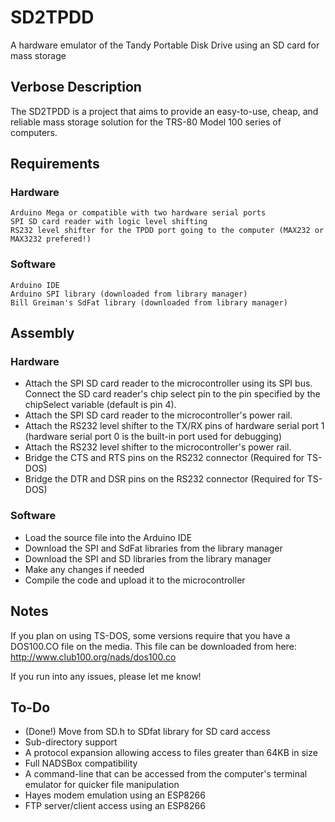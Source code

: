 # SD2TPDD
A hardware emulator of the Tandy Portable Disk Drive using an SD card for mass storage
## Verbose Description
The SD2TPDD is a project that aims to provide an easy-to-use, cheap, and reliable mass storage solution for the TRS-80 Model 100 series of computers. 

## Requirements
### Hardware
```
Arduino Mega or compatible with two hardware serial ports
SPI SD card reader with logic level shifting
RS232 level shifter for the TPDD port going to the computer (MAX232 or MAX3232 prefered!)
```

### Software
```
Arduino IDE
Arduino SPI library (downloaded from library manager)
Bill Greiman's SdFat library (downloaded from library manager)
```

## Assembly
### Hardware
* Attach the SPI SD card reader to the microcontroller using its SPI bus. Connect the SD card reader's chip select pin to the pin specified by the chipSelect variable (default is pin 4).
* Attach the SPI SD card reader to the microcontroller's power rail.
* Attach the RS232 level shifter to the TX/RX pins of hardware serial port 1 (hardware serial port 0 is the built-in port used for debugging)
* Attach the RS232 level shifter to the microcontroller's power rail.
* Bridge the CTS and RTS pins on the RS232 connector (Required for TS-DOS)
* Bridge the DTR and DSR pins on the RS232 connector (Required for TS-DOS)
### Software
* Load the source file into the Arduino IDE
* Download the SPI and SdFat libraries from the library manager
* Download the SPI and SD libraries from the library manager
* Make any changes if needed
* Compile the code and upload it to the microcontroller

## Notes
If you plan on using TS-DOS, some versions require that you have a DOS100.CO file on the media. This file can be downloaded from here:
http://www.club100.org/nads/dos100.co

If you run into any issues, please let me know!

## To-Do
* (Done!) Move from SD.h to SDfat library for SD card access
* Sub-directory support
* A protocol expansion allowing access to files greater than 64KB in size
* Full NADSBox compatibility
* A command-line that can be accessed from the computer's terminal emulator for quicker file manipulation
* Hayes modem emulation using an ESP8266
* FTP server/client access using an ESP8266
